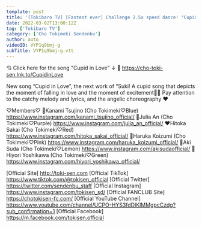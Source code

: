 ```yaml
---
template: post
title: '[Tokibaro TV] [Fastest ever] Challenge 2.5x speed dance! "Cupid in Love" / epi.164'
date: 2022-03-02T13:00:12Z
tag: ['Tokibaro TV']
category: ['Cho Tokimeki Sendenbu']
author: auto 
videoID: VYP1q9bmj-g
subTitle: VYP1q9bmj-g.vtt
---
```

💘 Click here for the song "Cupid in Love" ↓
🎵 https://cho-toki-sen.lnk.to/CupidinLove

New song “Cupid in Love”, the next work of “Suki!
A cupid song that depicts the moment of falling in love and the moment of excitement👼💘
Pay attention to the catchy melody and lyrics, and the angelic choreography ♥

♡Members♡
💙Kanami Tsujino (Cho Tokimeki♡Blue) https://www.instagram.com/kanami_tsujino_official/
💜Julia An (Cho Tokimeki♡Purple) https://www.instagram.com/julia_an_official/
❤️Hitoka Sakai (Cho Tokimeki♡Red) https://www.instagram.com/hitoka_sakai_official/
💖Haruka Koizumi (Cho Tokimeki♡Pink) https://www.instagram.com/haruka_koizumi_official/
💛Aki Suda (Cho Tokimeki♡Lemon) https://www.instagram.com/akisudaofficial/
💚Hiyori Yoshikawa (Cho Tokimeki♡Green) https://www.instagram.com/hiyori_yoshikawa_official/

[Official Site] http://toki-sen.com
[Official TikTok] https://www.tiktok.com/@tokisen_official
[Official Twitter] https://twitter.com/sendenbu_staff
[Official Instagram] https://www.instagram.com/tokisen_sd/
[Official FANCLUB Site] https://chotokisen-fc.com/
[Official YouTube Channel] https://www.youtube.com/channel/UCPO-HYS3fdDIKlMMgpcCzdg?sub_confirmation=1
[Official Facebook] https://m.facebook.com/tokisen.official